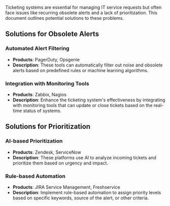 Ticketing systems are essential for managing IT service requests but often face issues like recurring obsolete alerts and a lack of prioritization. This document outlines potential solutions to these problems.

## Solutions for Obsolete Alerts

### Automated Alert Filtering
- **Products**: PagerDuty, Opsgenie
- **Description**: These tools can automatically filter out noise and obsolete alerts based on predefined rules or machine learning algorithms.

### Integration with Monitoring Tools
- **Products**: Zabbix, Nagios
- **Description**: Enhance the ticketing system's effectiveness by integrating with monitoring tools that can update or close tickets based on the real-time status of systems.

## Solutions for Prioritization

### AI-based Prioritization
- **Products**: Zendesk, ServiceNow
- **Description**: These platforms use AI to analyze incoming tickets and prioritize them based on urgency and impact.

### Rule-based Automation
- **Products**: JIRA Service Management, Freshservice
- **Description**: Implement rule-based automation to assign priority levels based on specific keywords, source of the alert, or other criteria.
